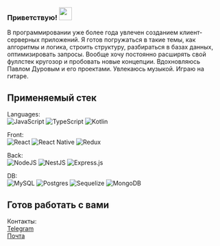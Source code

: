 ### Приветствую! <img src="https://raw.githubusercontent.com/ooanishoo/ooanishoo/master/assets/wave.gif" width="30px">  

В программировании уже более года увлечен созданием клиент-серверных приложений. Я готов погружаться в такие темы, как алгоритмы и логика, строить структуру, разбираться в базах данных, оптимизировать запросы. Вообще хочу постоянно расширять свой фуллстек кругозор и пробовать новые концепции.
Вдохновляюсь Павлом Дуровым и его проектами.
Увлекаюсь музыкой. Играю на гитаре.  


## Применяемый стек
Languages:  
![JavaScript](https://img.shields.io/badge/javascript-%23323330.svg?style=for-the-badge&logo=javascript&logoColor=%23F7DF1E)
![TypeScript](https://img.shields.io/badge/typescript-%23316192.svg?style=for-the-badge&logo=typescript&logoColor=white)
![Kotlin](https://img.shields.io/badge/kotlin-%23323330.svg?style=for-the-badge&logo=kotlin&logoColor=white)  

Front:  
![React](https://img.shields.io/badge/react-%2320232a.svg?style=for-the-badge&logo=react&logoColor=%2361DAFB)
![React Native](https://img.shields.io/badge/react_native-%2320232a.svg?style=for-the-badge&logo=react&logoColor=%2361DAFB)
![Redux](https://img.shields.io/badge/redux-%23593d88.svg?style=for-the-badge&logo=redux&logoColor=white)  

Back:  
![NodeJS](https://img.shields.io/badge/node.js-6DA55F?style=for-the-badge&logo=node.js&logoColor=white)
![NestJS](https://img.shields.io/badge/nestjs-%23E0234E.svg?style=for-the-badge&logo=nestjs&logoColor=white)
![Express.js](https://img.shields.io/badge/express.js-%23404d59.svg?style=for-the-badge&logo=express&logoColor=%2361DAFB)  

DB:  
![MySQL](https://img.shields.io/badge/mysql-%2300f.svg?style=for-the-badge&logo=mysql&logoColor=white)
![Postgres](https://img.shields.io/badge/postgres-%23316192.svg?style=for-the-badge&logo=postgresql&logoColor=white)
![Sequelize](https://img.shields.io/badge/Sequelize-52B0E7?style=for-the-badge&logo=Sequelize&logoColor=white)
![MongoDB](https://img.shields.io/badge/MongoDB-%234ea94b.svg?style=for-the-badge&logo=mongodb&logoColor=white)  


## Готов работать с вами  
Контакты:  
<a href="https://t.me/a_lykasov_inc">Telegram</a>  
<a href="https://saidlykasov@gmail.com">Почта</a>
